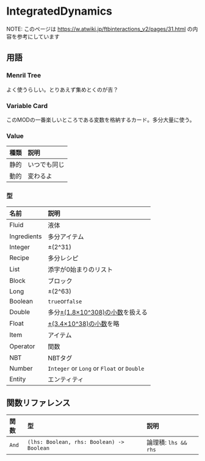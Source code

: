 # IntegratedDynamics
NOTE: このページは https://w.atwiki.jp/ftbinteractions_v2/pages/31.html の内容を参考にしています

## 用語
### Menril Tree
よく使うらしい。とりあえず集めとくのが吉？

### Variable Card
このMODの一番楽しいところである変数を格納するカード。多分大量に使う。

### Value
|種類|説明|
|:--|:--|
|静的|いつでも同じ|
|動的|変わるよ|

### 型

|名前|説明|
|:--|:--|
|Fluid|液体|
|Ingredients|多分アイテム|
|Integer|±(2^31)|
|Recipe|多分レシピ|
|List|添字が0始まりのリスト|
|Block|ブロック|
|Long|±(2^63)|
|Boolean|`true`or`false`|
|Double|多分[±(1.8×10^308)の小数](https://ja.wikipedia.org/wiki/%E5%80%8D%E7%B2%BE%E5%BA%A6%E6%B5%AE%E5%8B%95%E5%B0%8F%E6%95%B0%E7%82%B9%E6%95%B0#%E5%80%8D%E7%B2%BE%E5%BA%A6%E6%B5%AE%E5%8B%95%E5%B0%8F%E6%95%B0%E7%82%B9%E6%95%B0%E3%81%AE%E4%BE%8B)を扱える|
|Float|[±(3.4×10^38)の小数](https://ja.wikipedia.org/wiki/%E5%8D%98%E7%B2%BE%E5%BA%A6%E6%B5%AE%E5%8B%95%E5%B0%8F%E6%95%B0%E7%82%B9%E6%95%B0#%E5%8D%98%E7%B2%BE%E5%BA%A6%E6%B5%AE%E5%8B%95%E5%B0%8F%E6%95%B0%E7%82%B9%E6%95%B0%E3%81%AE%E4%BE%8B)を略|
|Item|アイテム|
|Operator|関数|
|NBT|NBTタグ|
|Number|`Integer` or `Long` or `Float` or `Double`|
|Entity|エンティティ|

## 関数リファレンス
|関数|型|説明|
|:--|:--|:--|
|`And`|`(lhs: Boolean, rhs: Boolean) -> Boolean`|論理積: `lhs && rhs`|
